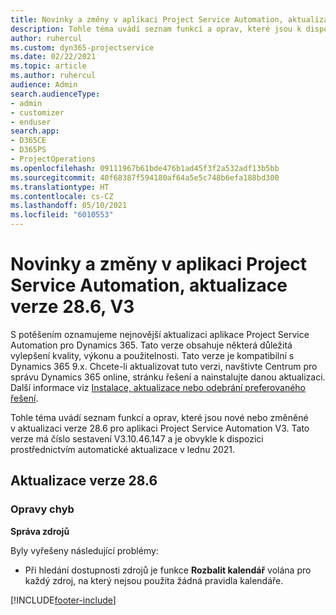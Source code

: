 ```yaml
---
title: Novinky a změny v aplikaci Project Service Automation, aktualizace verze 28.6, oprava hotfix, V3
description: Tohle téma uvádí seznam funkcí a oprav, které jsou k dispozici v aktualizaci verze 28.6, oprava hotfix, pro aplikaci Project Service Automation V3.
author: ruhercul
ms.custom: dyn365-projectservice
ms.date: 02/22/2021
ms.topic: article
ms.author: ruhercul
audience: Admin
search.audienceType:
- admin
- customizer
- enduser
search.app:
- D365CE
- D365PS
- ProjectOperations
ms.openlocfilehash: 09111967b61bde476b1ad45f3f2a532adf13b5bb
ms.sourcegitcommit: 40f68387f594180af64a5e5c748b6efa188bd300
ms.translationtype: HT
ms.contentlocale: cs-CZ
ms.lasthandoff: 05/10/2021
ms.locfileid: "6010553"
---
```

# <a name="whats-new-or-changed-in-project-service-automation-update-release-286-v3"></a>Novinky a změny v aplikaci Project Service Automation, aktualizace verze 28.6, V3

S potěšením oznamujeme nejnovější aktualizaci aplikace Project Service Automation pro Dynamics 365. Tato verze obsahuje některá důležitá vylepšení kvality, výkonu a použitelnosti. Tato verze je kompatibilní s Dynamics 365 9.x. Chcete-li aktualizovat tuto verzi, navštivte Centrum pro správu Dynamics 365 online, stránku řešení a nainstalujte danou aktualizaci. Další informace viz [Instalace, aktualizace nebo odebrání preferovaného řešení](/power-platform/admin/install-remove-preferred-solution).

Tohle téma uvádí seznam funkcí a oprav, které jsou nové nebo změněné v aktualizaci verze 28.6 pro aplikaci Project Service Automation V3. Tato verze má číslo sestavení V3.10.46.147 a je obvykle k dispozici prostřednictvím automatické aktualizace v lednu 2021.

## <a name="update-release-286"></a>Aktualizace verze 28.6

### <a name="bug-fixes"></a>Opravy chyb


**Správa zdrojů**

Byly vyřešeny následující problémy:

- Při hledání dostupnosti zdrojů je funkce **Rozbalit kalendář** volána pro každý zdroj, na který nejsou použita žádná pravidla kalendáře.


[!INCLUDE[footer-include](../includes/footer-banner.md)]
